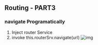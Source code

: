 ## Routing - PART3

### navigate Programatically

1. Inject router Service
2. invoke this.routerSrv.navigate(url)
![img](https://github.com/lekhrajdinkar/NG6/blob/master/notes/assets/route/rcp11.jpg)